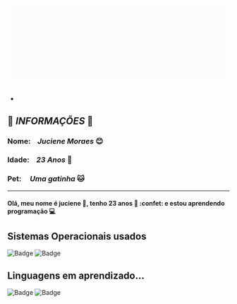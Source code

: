![Olá](https://github.com/Juciene-Moraes/Juciene-Moraes/blob/main/arquivos/Juciene-Moraes.gif)
##
-
## :hibiscus: *INFORMAÇÕES* :hibiscus: 
### Nome:‎ ‎ ‎ ‎ *Juciene Moraes* :blush:
### Idade: ‎ ‎ ‎ *23 Anos* :birthday:
### Pet: ‎ ‎ ‎ ‎ *Uma gatinha* :cat:
---

<a align="center"><h4>Olá, meu nome é juciene :woman:, tenho 23 anos :cake: :confet: e estou aprendendo programação :computer:</h4></a>

## Sistemas Operacionais usados
![Badge](https://img.shields.io/badge/manjaro-35BF5C?style=for-the-badge&logo=manjaro&logoColor=white)
![Badge](https://img.shields.io/badge/Windows-0078D6?style=for-the-badge&logo=windows&logoColor=white)

## Linguagens em aprendizado...
![Badge](https://img.shields.io/badge/Python-3776AB?style=for-the-badge&logo=python&logoColor=white)
![Badge](https://img.shields.io/badge/C%2B%2B-00599C?style=for-the-badge&logo=c%2B%2B&logoColor=white)
